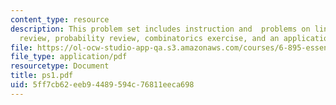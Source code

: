 ```yaml
---
content_type: resource
description: This problem set includes instruction and  problems on linear algebra
  review, probability review, combinatorics exercise, and an application of codes.
file: https://ol-ocw-studio-app-qa.s3.amazonaws.com/courses/6-895-essential-coding-theory-fall-2004/5ff7cb62eeb94489594c76811eeca698_ps1.pdf
file_type: application/pdf
resourcetype: Document
title: ps1.pdf
uid: 5ff7cb62-eeb9-4489-594c-76811eeca698
---
```

